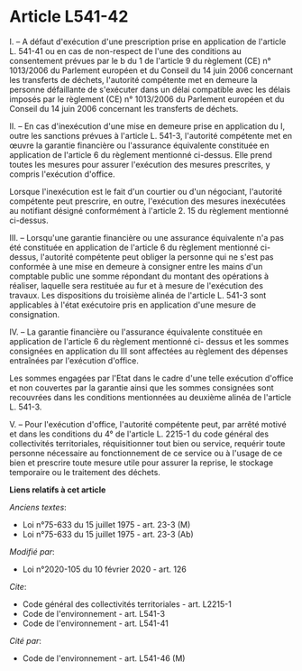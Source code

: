 # Article L541-42

I. – A défaut d'exécution d'une prescription prise en application de l'article L. 541-41 ou en cas de non-respect de l'une
des conditions au consentement prévues par le b du 1 de l'article 9 du règlement (CE) n° 1013/2006 du Parlement européen et
du Conseil du 14 juin 2006 concernant les transferts de déchets, l'autorité compétente met en demeure la personne défaillante
de s'exécuter dans un délai compatible avec les délais imposés par le règlement (CE) n° 1013/2006 du Parlement européen et du
Conseil du 14 juin 2006 concernant les transferts de déchets.

II. – En cas d'inexécution d'une mise en demeure prise en application du I, outre les sanctions prévues à l'article L. 541-3,
l'autorité compétente met en œuvre la garantie financière ou l'assurance équivalente constituée en application de l'article 6
du règlement mentionné ci-dessus. Elle prend toutes les mesures pour assurer l'exécution des mesures prescrites, y compris
l'exécution d'office.

Lorsque l'inexécution est le fait d'un courtier ou d'un négociant, l'autorité compétente peut prescrire, en outre,
l'exécution des mesures inexécutées au notifiant désigné conformément à l'article 2. 15 du règlement mentionné ci-dessus.

III. – Lorsqu'une garantie financière ou une assurance équivalente n'a pas été constituée en application de l'article 6 du
règlement mentionné ci-dessus, l'autorité compétente peut obliger la personne qui ne s'est pas conformée à une mise en
demeure à consigner entre les mains d'un comptable public une somme répondant du montant des opérations à réaliser, laquelle
sera restituée au fur et à mesure de l'exécution des travaux. Les dispositions du troisième alinéa de l'article L. 541-3 sont
applicables à l'état exécutoire pris en application d'une mesure de consignation.

IV. – La garantie financière ou l'assurance équivalente constituée en application de l'article 6 du règlement mentionné ci-
dessus et les sommes consignées en application du III sont affectées au règlement des dépenses entraînées par l'exécution
d'office.

Les sommes engagées par l'Etat dans le cadre d'une telle exécution d'office et non couvertes par la garantie ainsi que les
sommes consignées sont recouvrées dans les conditions mentionnées au deuxième alinéa de l'article L. 541-3.

V. – Pour l'exécution d'office, l'autorité compétente peut, par arrêté motivé et dans les conditions du 4° de l'article L.
2215-1 du code général des collectivités territoriales, réquisitionner tout bien ou service, requérir toute personne
nécessaire au fonctionnement de ce service ou à l'usage de ce bien et prescrire toute mesure utile pour assurer la reprise,
le stockage temporaire ou le traitement des déchets.

**Liens relatifs à cet article**

_Anciens textes_:

  - Loi n°75-633 du 15 juillet 1975 - art. 23-3 (M)
  - Loi n°75-633 du 15 juillet 1975 - art. 23-3 (Ab)

_Modifié par_:

  - Loi n°2020-105 du 10 février 2020 - art. 126

_Cite_:

  - Code général des collectivités territoriales - art. L2215-1
  - Code de l'environnement - art. L541-3
  - Code de l'environnement - art. L541-41

_Cité par_:

  - Code de l'environnement - art. L541-46 (M)
